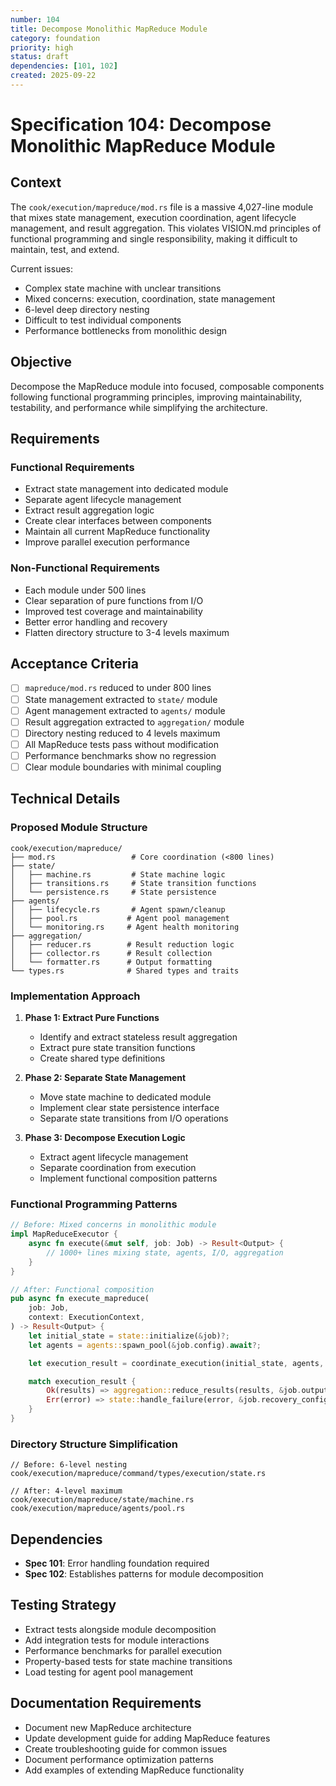 ```yaml
---
number: 104
title: Decompose Monolithic MapReduce Module
category: foundation
priority: high
status: draft
dependencies: [101, 102]
created: 2025-09-22
---
```


# Specification 104: Decompose Monolithic MapReduce Module

## Context

The `cook/execution/mapreduce/mod.rs` file is a massive 4,027-line module that mixes state management, execution coordination, agent lifecycle management, and result aggregation. This violates VISION.md principles of functional programming and single responsibility, making it difficult to maintain, test, and extend.

Current issues:
- Complex state machine with unclear transitions
- Mixed concerns: execution, coordination, state management
- 6-level deep directory nesting
- Difficult to test individual components
- Performance bottlenecks from monolithic design

## Objective

Decompose the MapReduce module into focused, composable components following functional programming principles, improving maintainability, testability, and performance while simplifying the architecture.

## Requirements

### Functional Requirements
- Extract state management into dedicated module
- Separate agent lifecycle management
- Extract result aggregation logic
- Create clear interfaces between components
- Maintain all current MapReduce functionality
- Improve parallel execution performance

### Non-Functional Requirements
- Each module under 500 lines
- Clear separation of pure functions from I/O
- Improved test coverage and maintainability
- Better error handling and recovery
- Flatten directory structure to 3-4 levels maximum

## Acceptance Criteria

- [ ] `mapreduce/mod.rs` reduced to under 800 lines
- [ ] State management extracted to `state/` module
- [ ] Agent management extracted to `agents/` module
- [ ] Result aggregation extracted to `aggregation/` module
- [ ] Directory nesting reduced to 4 levels maximum
- [ ] All MapReduce tests pass without modification
- [ ] Performance benchmarks show no regression
- [ ] Clear module boundaries with minimal coupling

## Technical Details

### Proposed Module Structure

```
cook/execution/mapreduce/
├── mod.rs                 # Core coordination (<800 lines)
├── state/
│   ├── machine.rs         # State machine logic
│   ├── transitions.rs     # State transition functions
│   └── persistence.rs     # State persistence
├── agents/
│   ├── lifecycle.rs       # Agent spawn/cleanup
│   ├── pool.rs           # Agent pool management
│   └── monitoring.rs     # Agent health monitoring
├── aggregation/
│   ├── reducer.rs        # Result reduction logic
│   ├── collector.rs      # Result collection
│   └── formatter.rs      # Output formatting
└── types.rs              # Shared types and traits
```

### Implementation Approach

1. **Phase 1: Extract Pure Functions**
   - Identify and extract stateless result aggregation
   - Extract pure state transition functions
   - Create shared type definitions

2. **Phase 2: Separate State Management**
   - Move state machine to dedicated module
   - Implement clear state persistence interface
   - Separate state transitions from I/O operations

3. **Phase 3: Decompose Execution Logic**
   - Extract agent lifecycle management
   - Separate coordination from execution
   - Implement functional composition patterns

### Functional Programming Patterns

```rust
// Before: Mixed concerns in monolithic module
impl MapReduceExecutor {
    async fn execute(&mut self, job: Job) -> Result<Output> {
        // 1000+ lines mixing state, agents, I/O, aggregation
    }
}

// After: Functional composition
pub async fn execute_mapreduce(
    job: Job,
    context: ExecutionContext,
) -> Result<Output> {
    let initial_state = state::initialize(&job)?;
    let agents = agents::spawn_pool(&job.config).await?;

    let execution_result = coordinate_execution(initial_state, agents, &job).await;

    match execution_result {
        Ok(results) => aggregation::reduce_results(results, &job.output_config),
        Err(error) => state::handle_failure(error, &job.recovery_config).await,
    }
}
```

### Directory Structure Simplification

```
// Before: 6-level nesting
cook/execution/mapreduce/command/types/execution/state.rs

// After: 4-level maximum
cook/execution/mapreduce/state/machine.rs
cook/execution/mapreduce/agents/pool.rs
```

## Dependencies

- **Spec 101**: Error handling foundation required
- **Spec 102**: Establishes patterns for module decomposition

## Testing Strategy

- Extract tests alongside module decomposition
- Add integration tests for module interactions
- Performance benchmarks for parallel execution
- Property-based tests for state machine transitions
- Load testing for agent pool management

## Documentation Requirements

- Document new MapReduce architecture
- Update development guide for adding MapReduce features
- Create troubleshooting guide for common issues
- Document performance optimization patterns
- Add examples of extending MapReduce functionality